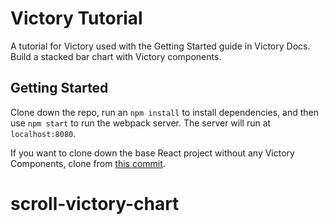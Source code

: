 # Victory Tutorial
A tutorial for Victory used with the Getting Started guide in Victory Docs. Build a stacked bar chart with Victory components.

## Getting Started
Clone down the repo, run an ```npm install``` to install dependencies, and then use ```npm start``` to run the webpack server. The server will run at ```localhost:8080```.

If you want to clone down the base React project without any Victory Components, clone from [this commit](https://github.com/FormidableLabs/victory-tutorial/tree/260e1fddde48532707855177c0ecbc674b184823).
# scroll-victory-chart
